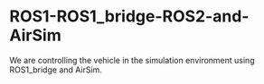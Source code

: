 # ROS1-ROS1_bridge-ROS2-and-AirSim
We are controlling the vehicle in the simulation environment using ROS1_bridge and AirSim.
